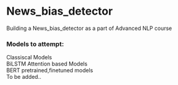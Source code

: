# News_bias_detector
Building a News_bias_detector as a part of Advanced NLP course

### Models to attempt:
Classiscal Models<br />
BiLSTM Attention based Models<br />
BERT pretrained,finetuned models<br />
To be added..
